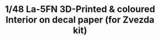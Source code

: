 ---
layout: product
title: "1/48 La-5FN 3D-Printed & coloured Interior on decal paper (for Zvezda kit)"
price: "1300" 
desc: "3D Dekal"
img_path: "/assets/img/QD48066.webp"
brand: "Quinta Studio"
available: false
special_offer: false
new: false
soon: false
cat: "010000"
subcat: "016000"
subsubcat: "0N/A"
sifra: "QD48066"
popular: false
spec: false
---